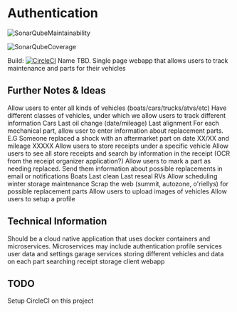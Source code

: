 # Authentication
![SonarQubeMaintainability](https://sonarcloud.io/api/project_badges/measure?project=AndreFx_Authentication&metric=sqale_rating)

![SonarQubeCoverage](https://sonarcloud.io/api/project_badges/measure?project=AndreFx_Authentication&metric=coverage)

Build: [![CircleCI](https://circleci.com/gh/AndreFx/Authentication.svg?style=svg)](https://circleci.com/gh/AndreFx/Authentication)
Name TBD. Single page webapp that allows users to track maintenance and parts for their vehicles

## Further Notes & Ideas
Allow users to enter all kinds of vehicles (boats/cars/trucks/atvs/etc)
    Have different classes of vehicles, under which we allow users to track different information
        Cars
            Last oil change (date/mileage)
            Last alignment
            For each mechanical part, allow user to enter information about replacement parts.
                E.G Someone replaced a shock with an aftermarket part on date XX/XX and mileage XXXXX
            Allow users to store receipts under a specific vehicle
            Allow users to see all store receipts and search by information in the receipt (OCR from the receipt organizer application?)
            Allow users to mark a part as needing replaced. Send them information about possible replacements in email or notifications
        Boats
            Last clean
            Last reseal
        RVs
            Allow scheduling winter storage maintenance
Scrap the web (summit, autozone, o'riellys) for possible replacement parts
Allow users to upload images of vehicles
Allow users to setup a profile

## Technical Information
Should be a cloud native application that uses docker containers and microservices.
Microservices may include
    authentication
    profile services
        user data and settings
    garage services
        storing different vehicles and data on each
    part searching
    receipt storage
    client webapp

## TODO
Setup CircleCI on this project

